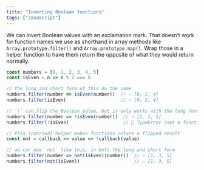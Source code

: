 ```yaml
---
title: "Inverting Boolean functions"
tags: ["JavaScript"]
---
```

We can invert Boolean values with an exclamation mark. That doesn’t work for function names we use as shorthand in array methods like `Array.prototype.filter()` and `Array.prototype.map()`. Wrap those in a helper function to have them return the opposite of what they would return normally.

```js
const numbers = [0, 1, 2, 3, 4, 5]
const isEven = n => n % 2 === 0

// the long and short form of this do the same
numbers.filter(number => isEven(number))  // ⇒ [0, 2, 4]
numbers.filter(isEven)                    // ⇒ [0, 2, 4]

// `!` can flip the Boolean value, but it only works with the long form
numbers.filter(number => !isEven(number))  // ⇒ [1, 3, 5]
numbers.filter(!isEven)                    // 🛑 TypeError (not a function)

// this (curried) helper makes functions return a flipped result
const not = callback => value => !callback(value)

// we can use `not` like this, in both the long and short form
numbers.filter(number => not(isEven)(number))  // ⇒ [1, 3, 5]
numbers.filter(not(isEven))                    // ⇒ [1, 3, 5]
```
